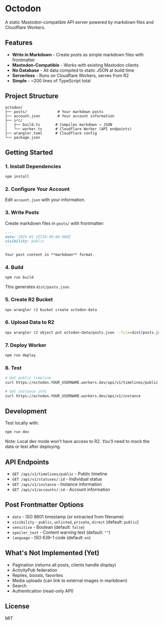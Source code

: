 # Octodon

A static Mastodon-compatible API server powered by markdown files and Cloudflare Workers.

## Features

- **Write in Markdown** - Create posts as simple markdown files with frontmatter
- **Mastodon-Compatible** - Works with existing Mastodon clients
- **No Database** - All data compiled to static JSON at build time
- **Serverless** - Runs on Cloudflare Workers, serves from R2
- **Simple** - ~200 lines of TypeScript total

## Project Structure

```
octodon/
├── posts/              # Your markdown posts
├── account.json        # Your account information
├── src/
│   ├── build.ts       # Compiles markdown → JSON
│   └── worker.ts      # Cloudflare Worker (API endpoints)
├── wrangler.toml      # Cloudflare config
└── package.json
```

## Getting Started

### 1. Install Dependencies

```bash
npm install
```

### 2. Configure Your Account

Edit `account.json` with your information.

### 3. Write Posts

Create markdown files in `posts/` with frontmatter:

```markdown
---
date: 2025-01-15T10:30:00.000Z
visibility: public
---

Your post content in **markdown** format.
```

### 4. Build

```bash
npm run build
```

This generates `dist/posts.json`.

### 5. Create R2 Bucket

```bash
npx wrangler r2 bucket create octodon-data
```

### 6. Upload Data to R2

```bash
npx wrangler r2 object put octodon-data/posts.json --file=dist/posts.json
```

### 7. Deploy Worker

```bash
npm run deploy
```

### 8. Test

```bash
# Get public timeline
curl https://octodon.YOUR_USERNAME.workers.dev/api/v1/timelines/public

# Get instance info
curl https://octodon.YOUR_USERNAME.workers.dev/api/v1/instance
```

## Development

Test locally with:

```bash
npm run dev
```

Note: Local dev mode won't have access to R2. You'll need to mock the data or test after deploying.

## API Endpoints

- `GET /api/v1/timelines/public` - Public timeline
- `GET /api/v1/statuses/:id` - Individual status
- `GET /api/v1/instance` - Instance information
- `GET /api/v1/accounts/:id` - Account information

## Post Frontmatter Options

- `date` - ISO 8601 timestamp (or extracted from filename)
- `visibility` - `public`, `unlisted`, `private`, `direct` (default: `public`)
- `sensitive` - Boolean (default: `false`)
- `spoiler_text` - Content warning text (default: `""`)
- `language` - ISO 639-1 code (default: `en`)

## What's Not Implemented (Yet)

- Pagination (returns all posts, clients handle display)
- ActivityPub federation
- Replies, boosts, favorites
- Media uploads (can link to external images in markdown)
- Search
- Authentication (read-only API)

## License

MIT
